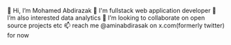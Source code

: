 👋 Hi, I’m Mohamed Abdirazak
🎩 I'm fullstack web application developer
👀 I’m also interested data analytics
💞️ I’m looking to collaborate on open source projects etc
📫 reach me @aminabdirasak on x.com(formerly twitter) for now
<!---
aminabdirazak/aminabdirazak is a ✨ special ✨ repository because its `README.md` (this file) appears on your GitHub profile.
You can click the Preview link to take a look at your changes.
🌱 I’m currently learning software engineering
--->
